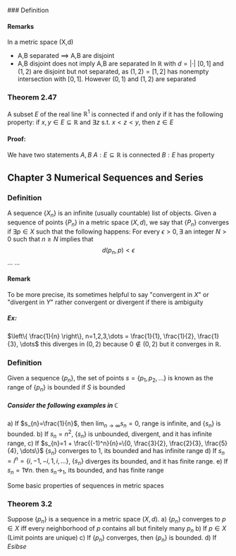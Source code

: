 \### Definition
#### Remarks
In a metric space (X,d) 
- A,B separated $\implies$ A,B are disjoint
- A,B disjoint does not imply A,B are separated
In $\mathbb{R}$ with $d = |\cdot|$ $[0,1]$ and $(1,2)$ are disjoint but not separated, as $(1,2) = [1,2]$ has nonempty intersection with $[0,1]$.
However $(0,1)$ and $(1,2)$ are separated

### Theorem 2.47
A subset $E$ of the real line $\mathbb{R}^1$ is connected if and only if it has the following property:
if $x,y \in E \subseteq \mathbb{R}$ and $\exists z$ s.t. $x < z < y$, then $z \in E$ 
#### Proof:
We have two statements $A,B$ 
$A: E \subseteq \mathbb{R}$ is connected
$B: E$ has property

## Chapter 3 Numerical Sequences and Series
### Definition
A sequence $\{X_{n}\}$ is an infinite (usually countable) list of objects.
Given a sequence of points $\{P_{n}\}$ in a metric space $(X,d)$, we say that $\{P_{n}\}$ converges if $\exists p \in X$ such that the following happens:
For every $\epsilon > 0, \exists$ an integer $N>0$ such that $n \geq N$ implies that $$
d(p_{n},p) < \epsilon
$$
...
...
#### Remark
To be more precise, its sometimes helpful to say "convergent in $X$" or "divergent in $Y$" rather convergent or divergent if there is ambiguity
##### Ex:
$\left\{ \frac{1}{n} \right\}, n=1,2,3,\dots = \frac{1}{1}, \frac{1}{2}, \frac{1}{3}, \dots$
this diverges in $(0,2)$ because $0 \notin (0,2)$ but it converges in $\mathbb{R}$.

### Definition
Given a sequence $\{p_{n}\}$, the set of points $s = \{p_{1},p_{2},\dots \}$ is known as the range of $\{p_{n}\}$ is bounded if $S$ is bounded

##### Consider the following examples in $\mathbb{C}$
a) If $s_{n}=\frac{1}{n}$, then $\lim_{n\to \infty} s_{n} = 0$, range is infinite, and $\{s_{n}\}$ is bounded.
b) If $s_{n}=n^2$, $\{s_{n}\}$ is unbounded, divergent, and it has infinite range,
c) If $s_{n}=1 + \frac{(-1)^n}{n}=\{0, \frac{3}{2}, \frac{2}{3}, \frac{5}{4}, \dots\}$ $\{s_{n}\}$ converges to 1, its bounded and has infinite range
d) If $s_{n}=i^n = \{i,-1,-i,1,i, \dots\}$, $\{s_{n}\}$ diverges its bounded, and it has finite range.
e) If $s_{n}=1 \forall n$. then $s_{n}\to_{1}$, its bounded, and has finite range

Some basic properties of sequences in metric spaces
### Theorem 3.2
Suppose $\{p_{n}\}$ is a sequence in a metric space $(X,d)$.
a) $\{p_{n}\}$ converges to $p \in X$ iff every neighborhood of $p$ contains all but finitely many $p_{n}$
b) If $p \in X$ (Limit points are unique)
c) If $\{p_{n}\}$ converges, then $\{p_{n}\}$ is bounded.
d) If $E sibse$
